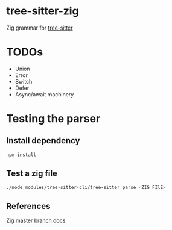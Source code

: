 # tree-sitter-zig

Zig grammar for [tree-sitter](https://github.com/tree-sitter/tree-sitter)

# TODOs
 * Union
 * Error
 * Switch
 * Defer
 * Async/await machinery

# Testing the parser
## Install dependency
```sh
npm install
```

## Test a zig file
```sh
./node_modules/tree-sitter-cli/tree-sitter parse <ZIG_FIlE>
```

## References
[Zig master branch docs](https://ziglang.org/documentation/master/)
